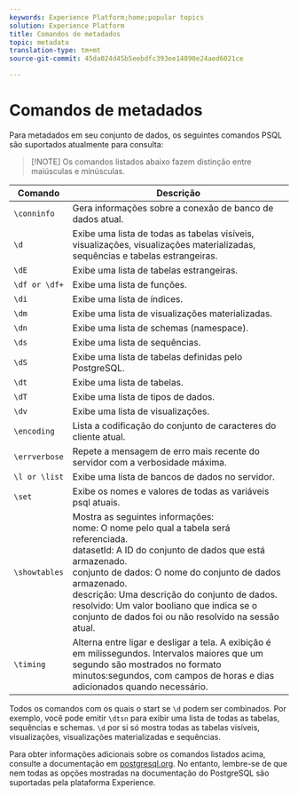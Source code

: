 ```yaml
---
keywords: Experience Platform;home;popular topics
solution: Experience Platform
title: Comandos de metadados
topic: metadata
translation-type: tm+mt
source-git-commit: 45da024d45b5eebdfc393ee14890e24aed6021ce

---
```



# Comandos de metadados

Para metadados em seu conjunto de dados, os seguintes comandos PSQL são suportados atualmente para consulta:

>[!NOTE] Os comandos listados abaixo fazem distinção entre maiúsculas e minúsculas.

| Comando | Descrição |
|------- | ------------|
| `\conninfo` | Gera informações sobre a conexão de banco de dados atual. |
| `\d` | Exibe uma lista de todas as tabelas visíveis, visualizações, visualizações materializadas, sequências e tabelas estrangeiras. |
| `\dE` | Exibe uma lista de tabelas estrangeiras. |
| `\df or \df+` | Exibe uma lista de funções. |
| `\di` | Exibe uma lista de índices. |
| `\dm` | Exibe uma lista de visualizações materializadas. |
| `\dn` | Exibe uma lista de schemas (namespace). |
| `\ds` | Exibe uma lista de sequências. |
| `\dS` | Exibe uma lista de tabelas definidas pelo PostgreSQL. |
| `\dt` | Exibe uma lista de tabelas. |
| `\dT` | Exibe uma lista de tipos de dados. |
| `\dv` | Exibe uma lista de visualizações. |
| `\encoding` | Lista a codificação do conjunto de caracteres do cliente atual. |
| `\errverbose` | Repete a mensagem de erro mais recente do servidor com a verbosidade máxima. |
| `\l or \list` | Exibe uma lista de bancos de dados no servidor. |
| `\set` | Exibe os nomes e valores de todas as variáveis psql atuais. |
| `\showtables` | Mostra as seguintes informações: <br>nome: O nome pelo qual a tabela será referenciada.<br>datasetId: A ID do conjunto de dados que está armazenado.<br>conjunto de dados: O nome do conjunto de dados armazenado.<br>descrição: Uma descrição do conjunto de dados.<br>resolvido: Um valor booliano que indica se o conjunto de dados foi ou não resolvido na sessão atual. |
| `\timing` | Alterna entre ligar e desligar a tela. A exibição é em milissegundos. Intervalos maiores que um segundo são mostrados no formato minutos:segundos, com campos de horas e dias adicionados quando necessário. |

Todos os comandos com os quais o start se  `\d` podem ser combinados. Por exemplo, você pode emitir `\dtsn` para exibir uma lista de todas as tabelas, sequências e schemas. `\d` por si só mostra todas as tabelas visíveis, visualizações, visualizações materializadas e sequências.

Para obter informações adicionais sobre os comandos listados acima, consulte a documentação em [postgresql.org](https://www.postgresql.org/docs/10/app-psql.html). No entanto, lembre-se de que nem todas as opções mostradas na documentação do PostgreSQL são suportadas pela plataforma Experience.

